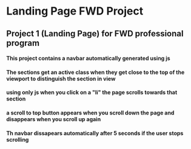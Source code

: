 # Landing Page FWD Project

## Project 1 (Landing Page) for FWD professional program

#### This project contains a navbar automatically generated using js 

#### The sections get an active class when they get close to the top of the viewport to distinguish the section in view

#### using only js when you click on a "li" the page scrolls towards that section

#### a scroll to top button appears when you scroll down the page and disappears when you scroll up again

#### Th navbar dissapears automatically after 5 seconds if the user stops scrolling
